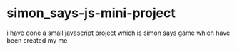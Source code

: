 # simon_says-js-mini-project
i have done a small javascript project which is simon says game which have been created my me 
